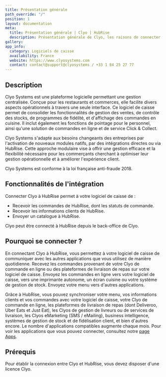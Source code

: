 ```yaml
---
title: Présentation générale
path_override: "/"
position: 1
layout: documentation
meta:
  title: Présentation générale | Clyo | HubRise
  description: Présentation générale de Clyo, les raisons de connecter Clyo à HubRise et les fonctionnalités de l'intégration avec HubRise.
gallery:
app_info:
  category: Logiciels de caisse
  availability: France
  website: https://www.clyosystems.com
  contact: contact@support@clyosystems / +33 1 84 25 27 77
---
```

## Description

Clyo Systems est une plateforme logicielle permettant une gestion centralisée. Conçue pour les restaurants et commerces, elle facilite divers aspects opérationnels à travers une seule interface. Ce logiciel de caisse permet de consolider les fonctionnalités de gestion des ventes, de contrôle des stocks, de programmes de fidélité, et d'affichage des commandes en cuisine. Il inclut également les fonctions de pointage pour le personnel, ainsi qu'une solution de commandes en ligne et de service Click & Collect.

Clyo Systems s'adapte aux besoins changeants des entreprises par l'activation de nouveaux modules natifs, par des intégrations directes ou via HubRise. Cette approche modulaire vise à offrir une gestion efficace et la flexibilité nécessaire pour les commerçants cherchant à optimiser leur gestion opérationnelle et à améliorer l'expérience client.

Clyo Systems est conforme à la loi française anti-fraude 2018.

## Fonctionnalités de l'intégration

Connecter Clyo à HubRise permet à votre logiciel de caisse de :

- Recevoir les commandes de HubRise, dont les statuts de commande.
- Recevoir les informations clients de HubRise.
- Envoyer un catalogue à HubRise.

Clyo peut être connecté à HubRise depuis le back-office de Clyo.

## Pourquoi se connecter ?

En connectant Clyo à HubRise, vous permettez à votre logiciel de caisse de communiquer avec les autres applications que vous utilisez de manière quotidienne. Recevez les commandes provenant de votre Clyo de commande en ligne ou des plateformes de livraison de repas sur votre logiciel de caisse. Envoyez les commandes en ligne vers votre logiciel de caisse, vers une imprimante autonome, un écran cuisine ou votre système de gestion de stock. Envoyez votre menu vers d'autres applications.

Grâce à HubRise, vous pouvez synchroniser votre menu, vos informations clients et vos commandes avec votre logiciel de caisse, votre Clyo de commande en ligne, les plateformes de livraison de repas (dont Deliveroo, Uber Eats et Just Eat), les Clyos de gestion de livreurs ou de services de livraison, les Clyos eMarketing (SMS / eMailing), business intelligence, systèmes de gestion de stock et de fidélisation client, et bien d'autres encore. Le nombre d'applications compatibles augmente chaque mois. Pour voir les applications que vous pouvez connecter, consultez notre [page Apps](/apps).

## Prérequis

Pour établir la connexion entre Clyo et HubRise, vous devez disposer d'une licence Clyo.

